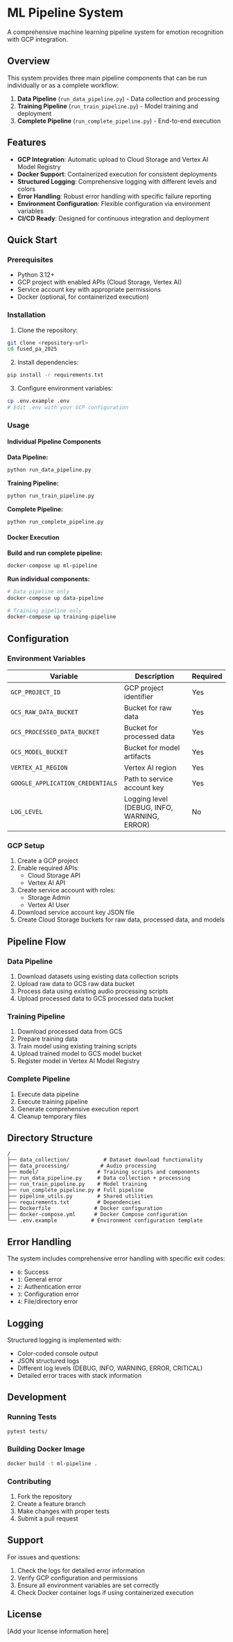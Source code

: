 # ML Pipeline System

A comprehensive machine learning pipeline system for emotion recognition with GCP integration.

## Overview

This system provides three main pipeline components that can be run individually or as a complete workflow:

1. **Data Pipeline** (`run_data_pipeline.py`) - Data collection and processing
2. **Training Pipeline** (`run_train_pipeline.py`) - Model training and deployment
3. **Complete Pipeline** (`run_complete_pipeline.py`) - End-to-end execution

## Features

- **GCP Integration**: Automatic upload to Cloud Storage and Vertex AI Model Registry
- **Docker Support**: Containerized execution for consistent deployments
- **Structured Logging**: Comprehensive logging with different levels and colors
- **Error Handling**: Robust error handling with specific failure reporting
- **Environment Configuration**: Flexible configuration via environment variables
- **CI/CD Ready**: Designed for continuous integration and deployment

## Quick Start

### Prerequisites

- Python 3.12+
- GCP project with enabled APIs (Cloud Storage, Vertex AI)
- Service account key with appropriate permissions
- Docker (optional, for containerized execution)

### Installation

1. Clone the repository:
```bash
git clone <repository-url>
cd fused_pa_2025
```

2. Install dependencies:
```bash
pip install -r requirements.txt
```

3. Configure environment variables:
```bash
cp .env.example .env
# Edit .env with your GCP configuration
```

### Usage

#### Individual Pipeline Components

**Data Pipeline:**
```bash
python run_data_pipeline.py
```

**Training Pipeline:**
```bash
python run_train_pipeline.py
```

**Complete Pipeline:**
```bash
python run_complete_pipeline.py
```

#### Docker Execution

**Build and run complete pipeline:**
```bash
docker-compose up ml-pipeline
```

**Run individual components:**
```bash
# Data pipeline only
docker-compose up data-pipeline

# Training pipeline only
docker-compose up training-pipeline
```

## Configuration

### Environment Variables

| Variable | Description | Required |
|----------|-------------|----------|
| `GCP_PROJECT_ID` | GCP project identifier | Yes |
| `GCS_RAW_DATA_BUCKET` | Bucket for raw data | Yes |
| `GCS_PROCESSED_DATA_BUCKET` | Bucket for processed data | Yes |
| `GCS_MODEL_BUCKET` | Bucket for model artifacts | Yes |
| `VERTEX_AI_REGION` | Vertex AI region | Yes |
| `GOOGLE_APPLICATION_CREDENTIALS` | Path to service account key | Yes |
| `LOG_LEVEL` | Logging level (DEBUG, INFO, WARNING, ERROR) | No |

### GCP Setup

1. Create a GCP project
2. Enable required APIs:
   - Cloud Storage API
   - Vertex AI API
3. Create service account with roles:
   - Storage Admin
   - Vertex AI User
4. Download service account key JSON file
5. Create Cloud Storage buckets for raw data, processed data, and models

## Pipeline Flow

### Data Pipeline
1. Download datasets using existing data collection scripts
2. Upload raw data to GCS raw data bucket
3. Process data using existing audio processing scripts
4. Upload processed data to GCS processed data bucket

### Training Pipeline
1. Download processed data from GCS
2. Prepare training data
3. Train model using existing training scripts
4. Upload trained model to GCS model bucket
5. Register model in Vertex AI Model Registry

### Complete Pipeline
1. Execute data pipeline
2. Execute training pipeline
3. Generate comprehensive execution report
4. Cleanup temporary files

## Directory Structure

```
/
├── data_collection/           # Dataset download functionality
├── data_processing/          # Audio processing
├── model/                   # Training scripts and components
├── run_data_pipeline.py     # Data collection + processing
├── run_train_pipeline.py    # Model training
├── run_complete_pipeline.py # Full pipeline
├── pipeline_utils.py        # Shared utilities
├── requirements.txt         # Dependencies
├── Dockerfile              # Docker configuration
├── docker-compose.yml      # Docker Compose configuration
└── .env.example           # Environment configuration template
```

## Error Handling

The system includes comprehensive error handling with specific exit codes:

- `0`: Success
- `1`: General error
- `2`: Authentication error
- `3`: Configuration error
- `4`: File/directory error

## Logging

Structured logging is implemented with:
- Color-coded console output
- JSON structured logs
- Different log levels (DEBUG, INFO, WARNING, ERROR, CRITICAL)
- Detailed error traces with stack information

## Development

### Running Tests

```bash
pytest tests/
```

### Building Docker Image

```bash
docker build -t ml-pipeline .
```

### Contributing

1. Fork the repository
2. Create a feature branch
3. Make changes with proper tests
4. Submit a pull request

## Support

For issues and questions:
1. Check the logs for detailed error information
2. Verify GCP configuration and permissions
3. Ensure all environment variables are set correctly
4. Check Docker container logs if using containerized execution

## License

[Add your license information here]